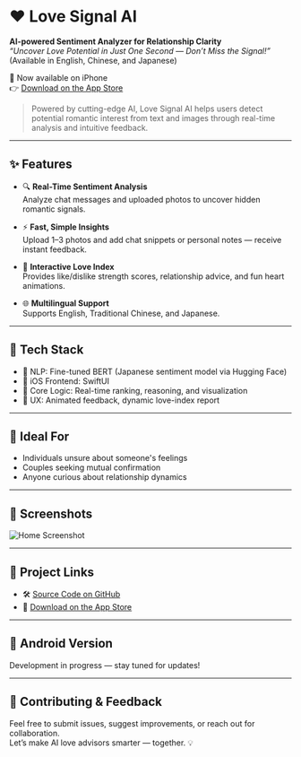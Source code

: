 # ❤️ Love Signal AI

**AI-powered Sentiment Analyzer for Relationship Clarity**  
_“Uncover Love Potential in Just One Second — Don’t Miss the Signal!”_  
(Available in English, Chinese, and Japanese)

📱 Now available on iPhone  
👉 [Download on the App Store](https://apps.apple.com/us/app/love-signal-ai-detection-app/id6744615409)

> Powered by cutting-edge AI, Love Signal AI helps users detect potential romantic interest from text and images through real-time analysis and intuitive feedback.

---

## ✨ Features

- 🔍 **Real-Time Sentiment Analysis**  
  Analyze chat messages and uploaded photos to uncover hidden romantic signals.

- ⚡ **Fast, Simple Insights**  
  Upload 1–3 photos and add chat snippets or personal notes — receive instant feedback.

- 💌 **Interactive Love Index**  
  Provides like/dislike strength scores, relationship advice, and fun heart animations.

- 🌐 **Multilingual Support**  
  Supports English, Traditional Chinese, and Japanese.

---

## 🔧 Tech Stack

- 🤖 NLP: Fine-tuned BERT (Japanese sentiment model via Hugging Face)
- 🧩 iOS Frontend: SwiftUI  
- 🧠 Core Logic: Real-time ranking, reasoning, and visualization  
- 🎨 UX: Animated feedback, dynamic love-index report

---

## 🎯 Ideal For

- Individuals unsure about someone's feelings  
- Couples seeking mutual confirmation  
- Anyone curious about relationship dynamics

---

## 📸 Screenshots

![Home Screenshot](assets/Myakuari_app_intro.png)

---

## 📂 Project Links

- 🛠 [Source Code on GitHub](https://github.com/changch223/love-signal-ai)  
- 📱 [Download on the App Store](https://apps.apple.com/us/app/love-signal-ai-detection-app/id6744615409)

---

## 🚧 Android Version

Development in progress — stay tuned for updates!

---

## 🙌 Contributing & Feedback

Feel free to submit issues, suggest improvements, or reach out for collaboration.  
Let’s make AI love advisors smarter — together. 💡

